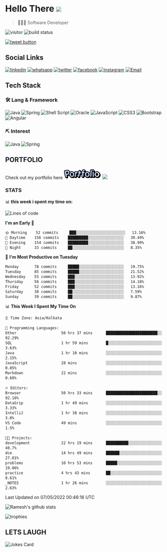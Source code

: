 
# Hello There <img src="https://media.giphy.com/media/hvRJCLFzcasrR4ia7z/giphy.gif" width="25px">

> 👨🏻‍💻 Software Developer

![visitor](https://visitor-badge.glitch.me/badge?page_id=rameskum) ![build status](https://github.com/rameskum/rameskum/workflows/build/badge.svg)

<a href="https://twitter.com/intent/tweet?text=Share&url=https%3A%2F%2Frameskum.com&hashtags=portfolio&original_referer=http%3A%2F%2Fgithub.com%2F&tw_p=tweetbutton" target="_blank">
  <img src="http://jpillora.com/github-twitter-button/img/tweet.png"
       alt="tweet button" title="Share"></img>
</a>

## Social Links

[![linkedin](https://img.shields.io/badge/LinkedIn-0077B5?style=for-the-badge&logo=linkedin&logoColor=white)](https://www.linkedin.com/in/rameskum/) [![whatsapp](https://img.shields.io/badge/WhatsApp-25D366?style=for-the-badge&logo=whatsapp&logoColor=white)](https://wa.me/+917064247865) [![twitter](https://img.shields.io/badge/Twitter-1DA1F2?style=for-the-badge&logo=twitter&logoColor=white)](https://twitter.com/rameskum) [![facebook](https://img.shields.io/badge/Facebook-1877F2?style=for-the-badge&logo=facebook&logoColor=white)](https://www.facebook.com/rameskum.fb) [![instagram](https://img.shields.io/badge/Instagram-E4405F?style=for-the-badge&logo=instagram&logoColor=white)](https://www.instagram.com/rameskum.ms/) [![Email](https://img.shields.io/badge/Microsoft_Outlook-0078D4?style=for-the-badge&logo=microsoft-outlook&logoColor=white)](mailto:rameskum.ms@outlook.com)

## Tech Stack

### 🛠 Lang & Framework

![Java](https://img.shields.io/badge/java-%23ED8B00.svg?style=for-the-badge&logo=java&logoColor=white) ![Spring](https://img.shields.io/badge/spring-%236DB33F.svg?style=for-the-badge&logo=spring&logoColor=white) ![Shell Script](https://img.shields.io/badge/shell_script-%23121011.svg?style=for-the-badge&logo=gnu-bash&logoColor=white) ![Oracle](https://img.shields.io/badge/Oracle-F80000?style=for-the-badge&logo=oracle&logoColor=white) ![JavaScript](https://img.shields.io/badge/javascript-%23323330.svg?style=for-the-badge&logo=javascript&logoColor=%23F7DF1E) ![CSS3](https://img.shields.io/badge/css3-%231572B6.svg?style=for-the-badge&logo=css3&logoColor=white) ![Bootstrap](https://img.shields.io/badge/bootstrap-%23563D7C.svg?style=for-the-badge&logo=bootstrap&logoColor=white) ![Angular](https://img.shields.io/badge/angular-%23DD0031.svg?style=for-the-badge&logo=angular&logoColor=white)

### ⛏ Interest

![Java](https://img.shields.io/badge/java-%23ED8B00.svg?style=for-the-badge&logo=java&logoColor=white) ![Spring](https://img.shields.io/badge/spring-%236DB33F.svg?style=for-the-badge&logo=spring&logoColor=white)

## PORTFOLIO

Check out my portfolio here [![PORFOLIO](res/portfolio.gif)](https://rameskum.com) <img src="https://media4.giphy.com/media/3ohhwjlY5Qvz1SA4Y8/giphy.gif?cid=790b7611c14d5b41f651c2be47dde117af00c078726bf08f&rid=giphy.gif&ct=s" width="30px">

### STATS

📊 **this week i spent my time on:**

<!--START_SECTION:waka-->
![Lines of code](https://img.shields.io/badge/From%20Hello%20World%20I%27ve%20Written-559%20Thousand%20lines%20of%20code-blue)

**I'm an Early 🐤** 

```text
🌞 Morning    52 commits     ███░░░░░░░░░░░░░░░░░░░░░░   13.16% 
🌆 Daytime    156 commits    █████████░░░░░░░░░░░░░░░░   39.49% 
🌃 Evening    154 commits    █████████░░░░░░░░░░░░░░░░   38.99% 
🌙 Night      33 commits     ██░░░░░░░░░░░░░░░░░░░░░░░   8.35%

```
📅 **I'm Most Productive on Tuesday** 

```text
Monday       78 commits     █████░░░░░░░░░░░░░░░░░░░░   19.75% 
Tuesday      85 commits     █████░░░░░░░░░░░░░░░░░░░░   21.52% 
Wednesday    55 commits     ███░░░░░░░░░░░░░░░░░░░░░░   13.92% 
Thursday     56 commits     ███░░░░░░░░░░░░░░░░░░░░░░   14.18% 
Friday       52 commits     ███░░░░░░░░░░░░░░░░░░░░░░   13.16% 
Saturday     30 commits     ██░░░░░░░░░░░░░░░░░░░░░░░   7.59% 
Sunday       39 commits     ██░░░░░░░░░░░░░░░░░░░░░░░   9.87%

```


📊 **This Week I Spent My Time On** 

```text
⌚︎ Time Zone: Asia/Kolkata

💬 Programming Languages: 
Other                    50 hrs 37 mins      ███████████████████████░░   92.29% 
SQL                      1 hr 59 mins        █░░░░░░░░░░░░░░░░░░░░░░░░   3.63% 
Java                     1 hr 10 mins        ░░░░░░░░░░░░░░░░░░░░░░░░░   2.15% 
JavaScript               28 mins             ░░░░░░░░░░░░░░░░░░░░░░░░░   0.85% 
Markdown                 22 mins             ░░░░░░░░░░░░░░░░░░░░░░░░░   0.68%

🔥 Editors: 
Browser                  50 hrs 33 mins      ███████████████████████░░   92.16% 
DataGrip                 1 hr 49 mins        ░░░░░░░░░░░░░░░░░░░░░░░░░   3.33% 
IntelliJ                 1 hr 38 mins        ░░░░░░░░░░░░░░░░░░░░░░░░░   3.0% 
VS Code                  49 mins             ░░░░░░░░░░░░░░░░░░░░░░░░░   1.5%

🐱‍💻 Projects: 
development              22 hrs 19 mins      ██████████░░░░░░░░░░░░░░░   40.7% 
dce                      14 hrs 49 mins      ██████░░░░░░░░░░░░░░░░░░░   27.01% 
problems                 10 hrs 53 mins      █████░░░░░░░░░░░░░░░░░░░░   19.86% 
practice                 4 hrs 43 mins       ██░░░░░░░░░░░░░░░░░░░░░░░   8.61% 
_NOTES                   1 hr 26 mins        ░░░░░░░░░░░░░░░░░░░░░░░░░   2.63%

```


 Last Updated on 07/05/2022 00:46:16 UTC
<!--END_SECTION:waka-->

![Ramesh's github stats](https://github-readme-stats.vercel.app/api?username=rameskum&show_icons=true&count_private=true&theme=dark)

![trophies](https://github-profile-trophy.vercel.app/?username=rameskum)

## LETS LAUGH

![Jokes Card](https://readme-jokes.vercel.app/api)


